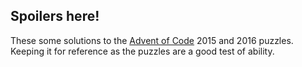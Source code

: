 Spoilers here!
--------------
These some solutions to the [Advent of Code](http://adventofcode.com) 2015 and 2016 puzzles. 
Keeping it for reference as the puzzles are a good test of ability.
